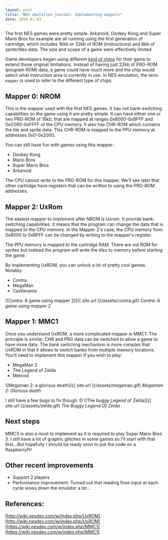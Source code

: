 ```yaml
---
layout: post
title: "NES emulation journal: Implementing mappers"
date: 2019-01-03
---
```


The first NES games were pretty simple. Arkanoid, Donkey Kong and Super Mario
Bros for example are all running using the first generation of cartridge, which
includes 16kb or 32kb of ROM (instructions) and 8kb of sprite/tiles data.
The size and scope of a game were effectively limited.

Game developers began using different [kind of chips](https://en.wikipedia.org/wiki/Memory_management_controller) for their game to extend
those original limitations. Instead of having just 32kb of PRG-ROM (program ROM) data, a game 
could have much more and the chip would select what instruction area is currently
in use. In NES emulation, the term `mapper` is used to refer to the different type of
chips.

## Mapper 0: NROM

This is the mapper used with the first NES games. It has not bank-switching capabilities
so the game using it are pretty simple. It can have either one or two PRG-ROM of 16kb, that
are mapped at ranges 0x8000-0xBFFF and 0xC000-0xFFFF of the CPU memory. It also has CHR-ROM
which contains the tile and sprite data. This CHR-ROM is mapped to the PPU memory at addresses
0x0-0x2000.

You can still have fun with games using this mapper:
- Donkey Kong
- Mario Bros
- Super Mario Bros
- Arkanoid

The CPU cannot write to the PRG-ROM for this mapper. We'll see later that other cartridge have registers
that can be written to using the PRG-ROM addresses.

## Mapper 2: UxRom

The easiest mapper to implement after NROM is Uxrom. It provide bank-switching capabilities. It means
that the program can change the data that is mapped to the CPU memory. In the Mapper 2's case, the 
CPU memory from 0x8000 to 0xBFFF can be changed by writing to the mapper's register.

The PPU memory is mapped to the cartridge RAM. There are not ROM for sprites but instead the program will
write the tiles to memory before starting the game.

By implementing UxROM, you can unlock a lot of pretty cool games. Notably:
- Contra
- MegaMan
- Castlevania


![Contra: A game using mapper 2]({{ site.url }}/assets/contra.gif)
*Contra: A game using mapper 2*

## Mapper 1: MMC1

Once you understand UxROM, a more complicated mapper is MMC1. The principle is similar. CHR and PRG data can be
switched to allow a game to have more data. The bank switching mechanism is more complex that UxROM in that it allows
to switch banks from multiple memory locations. You'll need to implement this mapper if you wish to play:
- MegaMan 2
- The Legend of Zelda
- Metroid


![Megaman 2: a glorious death]({{ site.url }}/assets/megaman.gif)
*Megaman 2: Glorious death*

I still have a few bugs to fix though :D
![The buggy Legend of Zelda]({{ site.url }}/assets/zelda.gif)
*The Buggy Legend Of Zelda*

## Next steps

MMC3 is also a must to implement as it is required to play Super Mario Bros 3. I still have a lot of graphic
glitches in some games so I'll start with that first...But hopefully I should be ready soon to put the code
on a RaspberryPi!

## Other recent improvements
- Support 2 players
- Performance improvement: Turned out that reading from input at each cycle slows down the emulator a lot...

## References:
[http://wiki.nesdev.com/w/index.php/UxROM](http://wiki.nesdev.com/w/index.php/UxROM)
[https://wiki.nesdev.com/w/index.php/MMC1](https://wiki.nesdev.com/w/index.php/MMC1)




